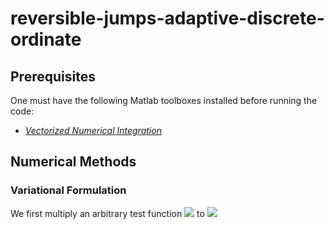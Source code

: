 # reversible-jumps-adaptive-discrete-ordinate

## Prerequisites
One must have the following Matlab toolboxes installed before running the code:
* *[Vectorized Numerical Integration](https://www.mathworks.com/matlabcentral/fileexchange/48931-vectorized-numerical-integration-matlab?s_tid=mwa_osa_a)*

## Numerical Methods

### Variational Formulation

We first multiply an arbitrary test function ![](http://latex.codecogs.com/gif.latex?u(\vec{r})) to ![](http://latex.codecogs.com/gif.latex?\\hat{\Omega}\cdot\nabla\psi(\vec{r},\hat{\Omega})+\sigma_t\psi(\vec{r})=\frac{1}{4\pi}\left[\int_{\mathbb{S}^2}\psi(\vec{r},\hat{\Omega})d\Omega'+q(\vec{r})\right])


